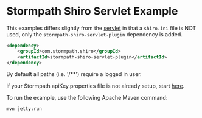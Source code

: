 Stormpath Shiro Servlet Example
===============================

This examples differs slightly from the [servlet](../servlet/README.md) in that a `shiro.ini` file is NOT used, only the `stormpath-shiro-servlet-plugin` dependency is added.

```xml
<dependency>
    <groupId>com.stormpath.shiro</groupId>
    <artifactId>stormpath-shiro-servlet-plugin</artifactId>
</dependency>
```

By default all paths (i.e. '/**') require a logged in user. 

If your Stormpath apiKey.properties file is not already setup, start [here](../README.md).

To run the example, use the following Apache Maven command:
```
mvn jetty:run
```
